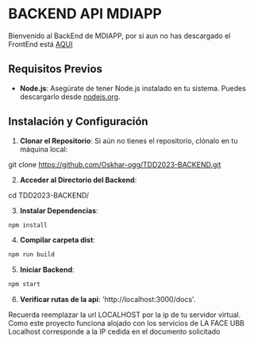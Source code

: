 # BACKEND API MDIAPP
Bienvenido al BackEnd de MDIAPP, por si aun no has descargado el FrontEnd está [AQUI](https://github.com/Oskhar-ogg/TDD2023-1)

## Requisitos Previos

- **Node.js**: Asegúrate de tener Node.js instalado en tu sistema. Puedes descargarlo desde [nodejs.org](https://nodejs.org/).

## Instalación y Configuración

1. **Clonar el Repositorio**: Si aún no tienes el repositorio, clónalo en tu máquina local:

git clone https://github.com/Oskhar-ogg/TDD2023-BACKEND.git
 
2. **Acceder al Directorio del Backend**:

cd TDD2023-BACKEND/

3. **Instalar Dependencias**:
```bash
npm install
```
4. **Compilar carpeta dist**:
```bash
npm run build
```
5. **Iniciar Backend**:
```bash
npm start
```
6. **Verificar rutas de la api**:
   'http://localhost:3000/docs'.

Recuerda reemplazar la url LOCALHOST por la ip de tu servidor virtual.
Como este proyecto funciona alojado con los servicios de LA FACE UBB
Localhost corresponde a la IP cedida en el documento solicitado
   


